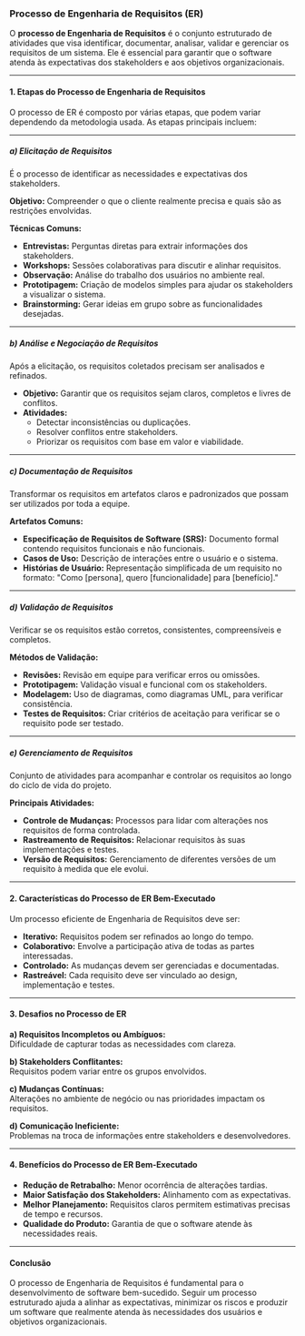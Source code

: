 ### Processo de Engenharia de Requisitos (ER)

O **processo de Engenharia de Requisitos** é o conjunto estruturado de atividades que visa identificar, documentar, analisar, validar e gerenciar os requisitos de um sistema. Ele é essencial para garantir que o software atenda às expectativas dos stakeholders e aos objetivos organizacionais.

---

#### **1. Etapas do Processo de Engenharia de Requisitos**

O processo de ER é composto por várias etapas, que podem variar dependendo da metodologia usada. As etapas principais incluem:  

---

##### **a) Elicitação de Requisitos**
É o processo de identificar as necessidades e expectativas dos stakeholders.  

**Objetivo:** Compreender o que o cliente realmente precisa e quais são as restrições envolvidas.  

**Técnicas Comuns:**  
- **Entrevistas:** Perguntas diretas para extrair informações dos stakeholders.  
- **Workshops:** Sessões colaborativas para discutir e alinhar requisitos.  
- **Observação:** Análise do trabalho dos usuários no ambiente real.  
- **Prototipagem:** Criação de modelos simples para ajudar os stakeholders a visualizar o sistema.  
- **Brainstorming:** Gerar ideias em grupo sobre as funcionalidades desejadas.  

---

##### **b) Análise e Negociação de Requisitos**
Após a elicitação, os requisitos coletados precisam ser analisados e refinados.  
- **Objetivo:** Garantir que os requisitos sejam claros, completos e livres de conflitos.  
- **Atividades:**  
  - Detectar inconsistências ou duplicações.  
  - Resolver conflitos entre stakeholders.  
  - Priorizar os requisitos com base em valor e viabilidade.  

---

##### **c) Documentação de Requisitos**
Transformar os requisitos em artefatos claros e padronizados que possam ser utilizados por toda a equipe.  

**Artefatos Comuns:**  
- **Especificação de Requisitos de Software (SRS):** Documento formal contendo requisitos funcionais e não funcionais.  
- **Casos de Uso:** Descrição de interações entre o usuário e o sistema.  
- **Histórias de Usuário:** Representação simplificada de um requisito no formato: "Como [persona], quero [funcionalidade] para [benefício]."  

---

##### **d) Validação de Requisitos**
Verificar se os requisitos estão corretos, consistentes, compreensíveis e completos.  

**Métodos de Validação:**  
- **Revisões:** Revisão em equipe para verificar erros ou omissões.  
- **Prototipagem:** Validação visual e funcional com os stakeholders.  
- **Modelagem:** Uso de diagramas, como diagramas UML, para verificar consistência.  
- **Testes de Requisitos:** Criar critérios de aceitação para verificar se o requisito pode ser testado.  

---

##### **e) Gerenciamento de Requisitos**
Conjunto de atividades para acompanhar e controlar os requisitos ao longo do ciclo de vida do projeto.  

**Principais Atividades:**  
- **Controle de Mudanças:** Processos para lidar com alterações nos requisitos de forma controlada.  
- **Rastreamento de Requisitos:** Relacionar requisitos às suas implementações e testes.  
- **Versão de Requisitos:** Gerenciamento de diferentes versões de um requisito à medida que ele evolui.  

---

#### **2. Características do Processo de ER Bem-Executado**

Um processo eficiente de Engenharia de Requisitos deve ser:  
- **Iterativo:** Requisitos podem ser refinados ao longo do tempo.  
- **Colaborativo:** Envolve a participação ativa de todas as partes interessadas.  
- **Controlado:** As mudanças devem ser gerenciadas e documentadas.  
- **Rastreável:** Cada requisito deve ser vinculado ao design, implementação e testes.  

---

#### **3. Desafios no Processo de ER**

**a) Requisitos Incompletos ou Ambíguos:**  
Dificuldade de capturar todas as necessidades com clareza.  

**b) Stakeholders Conflitantes:**  
Requisitos podem variar entre os grupos envolvidos.  

**c) Mudanças Contínuas:**  
Alterações no ambiente de negócio ou nas prioridades impactam os requisitos.  

**d) Comunicação Ineficiente:**  
Problemas na troca de informações entre stakeholders e desenvolvedores.  

---

#### **4. Benefícios do Processo de ER Bem-Executado**

- **Redução de Retrabalho:** Menor ocorrência de alterações tardias.  
- **Maior Satisfação dos Stakeholders:** Alinhamento com as expectativas.  
- **Melhor Planejamento:** Requisitos claros permitem estimativas precisas de tempo e recursos.  
- **Qualidade do Produto:** Garantia de que o software atende às necessidades reais.  

---

#### **Conclusão**

O processo de Engenharia de Requisitos é fundamental para o desenvolvimento de software bem-sucedido. Seguir um processo estruturado ajuda a alinhar as expectativas, minimizar os riscos e produzir um software que realmente atenda às necessidades dos usuários e objetivos organizacionais.